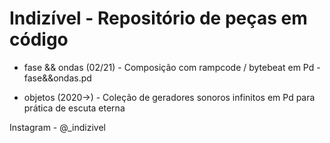 # Indizível - Repositório de peças em código


- fase && ondas (02/21) - Composição com rampcode / bytebeat em Pd - fase&&ondas.pd

- objetos (2020->) - Coleção de geradores sonoros infinitos em Pd para prática de escuta eterna



Instagram - @_indizivel



